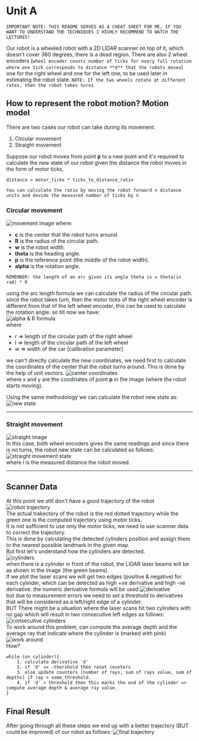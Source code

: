 # Unit A
`IMPORTANT NOTE: THIS README SERVES AS A CHEAT SHEET FOR ME, IF YOU WANT TO UNDERSTAND THE TECHNIQUES I HIGHLY RECOMMEND TO WATCH THE LECTURES!`  

Our robot is a wheeled robot with a 2D LIDAR scanner on top of it, which doesn't cover 360 degrees, there is a dead region.
There are also 2 wheel encoders (`wheel encoder counts number of ticks for every full rotation where one tick corresponds to distance **d** that the robots moves`) one for the right wheel and one for the left one, to be used later in estimating the robot state. `NOTE: If the two wheels rotate at different rates, then the robot takes turns`

## How to represent the robot motion? Motion model
There are two cases our robot can take during its movement.
1. Circular movement
2. Straight movement

Suppose our robot moves from point **p** to a new point and it's required to calculate the new state of our robot given the distance the robot moves in the form of motor ticks.
```
distance = motor_ticks * ticks_to_distance_ratio
```
`You can calculate the ratio by moving the robot forward n distance units and devide the measured number of ticks by n`
### Circular movement
![movement image](./assets/circular_move.png)
where:
* **c** is the center that the robot turns around.
* **R** is the radius of the circular path.
* **w** is the robot width.
* **theta** is the heading angle.
* **p** is the reference point (the middle of the robot width).
* **alpha** is the rotation angle.  

`REMEMBER: the length of an arc given its angle theta is = theta(in rad) * R`

using the arc length formula we can calculate the radius of the circular path.  
since the robot takes turn, then the motor ticks of the right wheel encoder is different from that of the left wheel encoder, this can be used to calculate the rotation angle.
so till now we have:  
![alpha & R formula](assets/alpha_R.png)  
where 
- r ⇒ length of the circular path of the right wheel
- l ⇒ length of the circular path of the left wheel
- w ⇒ width of the car [calibration parameter]  

we can't directly calculate the new coordinates, we need first to calculate the coordinates of the center that the robot turns around. This is done by the help of unit vectors.
![center coordinates](assets/center.png)  
where x and y are the coodinates of point **p** in the image (where the robot starts moving).

Using the same methodology we can calculate the robot new state as:
![new state](assets/new_state.png)

---
### Straight movement
![straight image](assets/straight.png)  
In this case, both wheel encoders gives the same readings and since there is no turns, the robot new state can be calculated as follows:  
![straight movement state](assets/straight_state.png)  
where l is the measured distance the robot moved.

---
## Scanner Data

At this point we still don't have a good trajectory of the robot  
![robot trajectory](./assets/trajectory.png)  
The actual trakectory of the robot is the red dotted trajectory while the green one is the computed trajectory using motor ticks.  
It is not sufficient to use only the motor ticks, we need to use scanner data to correct the trajectory.  
This is done by calculating the detected cylinders position and assign them to the nearest possible landmark in the given map.  
But first let's understand how the cylinders are detected.  
![cylinders](assets/cylinders.png)  
when there is a cylinder in front of the robot, the LIDAR laser beams will be as shown in the image (the green beams).  
If we plot the laser scans we will get two edges (positive & negative) for each cylinder, which can be detected as high +ve derivative and high -ve derivative. the numeric derivative formula will be used ![derivative](assets/derivative.png)  
but due to measurement errors we need to set a threshold to derivatives that will be considered as a left/right edge of a cylinder.  
BUT
There might be a situation where the laser scans hit two cylinders with no gap which will result in two consecutive left edges as follows:
![consecutive cylinders](assets/consecutive_cylinders.png)  
To work around this problem, can compute the average depth and the average ray that indicate where the cylinder is (marked with pink) ![work around](assets/workaround.png)  
How?
```
while (on cylinder){
    1. calculate derivative 'd'
    2. if 'd' <= -thershold then reset counters
    3. else update counters [number of rays, sum of rays value, sum of depths] if ray > some_threshold.
    4. if 'd' > threshold then this marks the end of the cylinder => compute average depth & average ray value.
}
```

## Final Result
After going through all these steps we end up with a better trajectory (BUT could be improved) of our robot as follows:
![final trajectory](assets/final_trajectory.png)